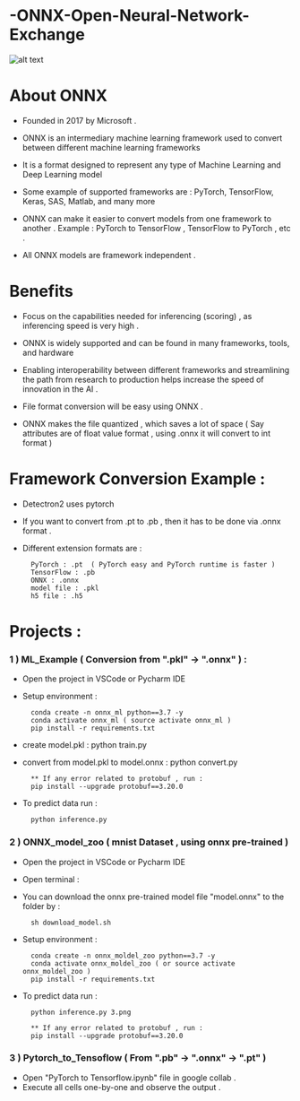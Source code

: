 # -ONNX-Open-Neural-Network-Exchange

![alt text](https://miro.medium.com/max/948/0*o5doPyWdduatUKtX.PNG)


# About ONNX

- Founded in 2017 by Microsoft .

- ONNX is an intermediary machine learning framework used to convert between different machine learning frameworks

- It is a format designed to represent any type of Machine Learning and Deep Learning model

- Some example of supported frameworks are : PyTorch, TensorFlow, Keras, SAS, Matlab, and many more

- ONNX can make it easier to convert models from one framework to another . Example : PyTorch to TensorFlow , TensorFlow to PyTorch , etc .

- All ONNX models are framework independent .

# Benefits

- Focus on the capabilities needed for inferencing (scoring) , as inferencing speed is very high .

- ONNX is widely supported and can be found in many frameworks, tools, and hardware

- Enabling interoperability between different frameworks and streamlining the path from research to production helps increase the speed of innovation in the AI . 

- File format conversion will be easy using ONNX .

- ONNX makes the file quantized , which saves a lot of space ( Say attributes are of float value format , using .onnx it will convert to int format )        


# Framework Conversion Example :

- Detectron2 uses pytorch

- If you want to convert from .pt to .pb , then it has to be done via .onnx format .

- Different extension formats are :

		PyTorch : .pt  ( PyTorch easy and PyTorch runtime is faster ) 
		TensorFlow : .pb
		ONNX : .onnx
		model file : .pkl
		h5 file : .h5

# Projects :

### 1 ) ML_Example ( Conversion from ".pkl" -> ".onnx" ) :

- Open the project in VSCode or Pycharm IDE
	
- Setup environment :
	
		conda create -n onnx_ml python==3.7 -y
		conda activate onnx_ml ( source activate onnx_ml )
		pip install -r requirements.txt
	
- create model.pkl :
		python train.py
		
- convert from model.pkl to model.onnx :
		python convert.py
		
		** If any error related to protobuf , run :
		pip install --upgrade protobuf==3.20.0
	
- To predict data run :
	
		python inference.py

### 2 ) ONNX_model_zoo ( mnist Dataset , using onnx pre-trained  )

- Open the project in VSCode or Pycharm IDE
	
- Open terminal :

- You can download the onnx pre-trained model file  "model.onnx" to the folder by : 

		sh download_model.sh
	
- Setup environment :
	
		conda create -n onnx_moldel_zoo python==3.7 -y
		conda activate onnx_moldel_zoo ( or source activate onnx_moldel_zoo )
		pip install -r requirements.txt
		
- To predict data run :
	
		python inference.py	3.png
		
		** If any error related to protobuf , run :
		pip install --upgrade protobuf==3.20.0	

### 3 ) Pytorch_to_Tensoflow ( From ".pb" -> ".onnx" -> ".pt" ) 

- Open "PyTorch to Tensorflow.ipynb" file in google collab .
- Execute all cells one-by-one and observe the output .			



